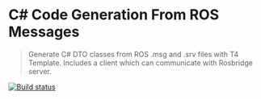 # C# Code Generation From ROS Messages
> Generate C# DTO classes from ROS .msg and .srv files with T4 Template.
> Includes a client which can communicate with Rosbridge server.

[![Build status](https://ci.appveyor.com/api/projects/status/yr51ut4a74veit33/branch/master?svg=true)](https://ci.appveyor.com/project/tothcs1105/roscodegenerationnglxen/branch/master)

